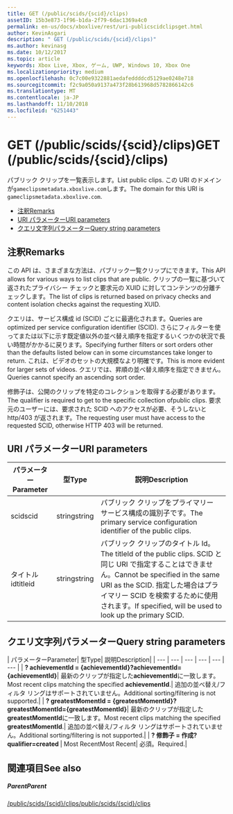 ```yaml
---
title: GET (/public/scids/{scid}/clips)
assetID: 15b3e873-1f96-b1da-2f79-6dac1369a4c0
permalink: en-us/docs/xboxlive/rest/uri-publicscidclipsget.html
author: KevinAsgari
description: " GET (/public/scids/{scid}/clips)"
ms.author: kevinasg
ms.date: 10/12/2017
ms.topic: article
keywords: Xbox Live, Xbox, ゲーム, UWP, Windows 10, Xbox One
ms.localizationpriority: medium
ms.openlocfilehash: 0c7c00e9322881aedafeddddcd5129ae0248e718
ms.sourcegitcommit: f2c9a050a9137a473f28b613968d5782866142c6
ms.translationtype: MT
ms.contentlocale: ja-JP
ms.lasthandoff: 11/10/2018
ms.locfileid: "6251443"
---
```

# <a name="get-publicscidsscidclips"></a><span data-ttu-id="75eaf-104">GET (/public/scids/{scid}/clips)</span><span class="sxs-lookup"><span data-stu-id="75eaf-104">GET (/public/scids/{scid}/clips)</span></span>
<span data-ttu-id="75eaf-105">パブリック クリップを一覧表示します。</span><span class="sxs-lookup"><span data-stu-id="75eaf-105">List public clips.</span></span> <span data-ttu-id="75eaf-106">この URI のドメインが`gameclipsmetadata.xboxlive.com`します。</span><span class="sxs-lookup"><span data-stu-id="75eaf-106">The domain for this URI is `gameclipsmetadata.xboxlive.com`.</span></span>
 
  * [<span data-ttu-id="75eaf-107">注釈</span><span class="sxs-lookup"><span data-stu-id="75eaf-107">Remarks</span></span>](#ID4EV)
  * [<span data-ttu-id="75eaf-108">URI パラメーター</span><span class="sxs-lookup"><span data-stu-id="75eaf-108">URI parameters</span></span>](#ID4ECB)
  * [<span data-ttu-id="75eaf-109">クエリ文字列パラメーター</span><span class="sxs-lookup"><span data-stu-id="75eaf-109">Query string parameters</span></span>](#ID4ENB)
 
<a id="ID4EV"></a>

 
## <a name="remarks"></a><span data-ttu-id="75eaf-110">注釈</span><span class="sxs-lookup"><span data-stu-id="75eaf-110">Remarks</span></span>
 
<span data-ttu-id="75eaf-111">この API は、さまざまな方法は、パブリック一覧クリップにできます。</span><span class="sxs-lookup"><span data-stu-id="75eaf-111">This API allows for various ways to list clips that are public.</span></span> <span data-ttu-id="75eaf-112">クリップの一覧に基づいて返されたプライバシー チェックと要求元の XUID に対してコンテンツの分離チェックします。</span><span class="sxs-lookup"><span data-stu-id="75eaf-112">The list of clips is returned based on privacy checks and content isolation checks against the requesting XUID.</span></span>
 
<span data-ttu-id="75eaf-113">クエリは、サービス構成 id (SCID) ごとに最適化されます。</span><span class="sxs-lookup"><span data-stu-id="75eaf-113">Queries are optimized per service configuration identifier (SCID).</span></span> <span data-ttu-id="75eaf-114">さらにフィルターを使ってまたは以下に示す既定値以外の並べ替え順序を指定するいくつかの状況で長い時間がかかるに戻ります。</span><span class="sxs-lookup"><span data-stu-id="75eaf-114">Specifying further filters or sort orders other than the defaults listed below can in some circumstances take longer to return.</span></span> <span data-ttu-id="75eaf-115">これは、ビデオのセットの大規模なより明確です。</span><span class="sxs-lookup"><span data-stu-id="75eaf-115">This is more evident for larger sets of videos.</span></span> <span data-ttu-id="75eaf-116">クエリでは、昇順の並べ替え順序を指定できません。</span><span class="sxs-lookup"><span data-stu-id="75eaf-116">Queries cannot specify an ascending sort order.</span></span>
 
<span data-ttu-id="75eaf-117">修飾子は、公開のクリップを特定のコレクションを取得する必要があります。</span><span class="sxs-lookup"><span data-stu-id="75eaf-117">The qualifier is required to get to the specific collection ofpublic clips.</span></span> <span data-ttu-id="75eaf-118">要求元のユーザーには、要求された SCID へのアクセスが必要、そうしないと http/403 が返されます。</span><span class="sxs-lookup"><span data-stu-id="75eaf-118">The requesting user must have access to the requested SCID, otherwise HTTP 403 will be returned.</span></span>
  
<a id="ID4ECB"></a>

 
## <a name="uri-parameters"></a><span data-ttu-id="75eaf-119">URI パラメーター</span><span class="sxs-lookup"><span data-stu-id="75eaf-119">URI parameters</span></span>
 
| <span data-ttu-id="75eaf-120">パラメーター</span><span class="sxs-lookup"><span data-stu-id="75eaf-120">Parameter</span></span>| <span data-ttu-id="75eaf-121">型</span><span class="sxs-lookup"><span data-stu-id="75eaf-121">Type</span></span>| <span data-ttu-id="75eaf-122">説明</span><span class="sxs-lookup"><span data-stu-id="75eaf-122">Description</span></span>| 
| --- | --- | --- | 
| <span data-ttu-id="75eaf-123">scid</span><span class="sxs-lookup"><span data-stu-id="75eaf-123">scid</span></span>| <span data-ttu-id="75eaf-124">string</span><span class="sxs-lookup"><span data-stu-id="75eaf-124">string</span></span>| <span data-ttu-id="75eaf-125">パブリック クリップをプライマリー サービス構成の識別子です。</span><span class="sxs-lookup"><span data-stu-id="75eaf-125">The primary service configuration identifier of the public clips.</span></span>| 
| <span data-ttu-id="75eaf-126">タイトル id</span><span class="sxs-lookup"><span data-stu-id="75eaf-126">titleid</span></span>| <span data-ttu-id="75eaf-127">string</span><span class="sxs-lookup"><span data-stu-id="75eaf-127">string</span></span>| <span data-ttu-id="75eaf-128">パブリック クリップのタイトル Id。</span><span class="sxs-lookup"><span data-stu-id="75eaf-128">The titleId of the public clips.</span></span> <span data-ttu-id="75eaf-129">SCID と同じ URI で指定することはできません。</span><span class="sxs-lookup"><span data-stu-id="75eaf-129">Cannot be specified in the same URI as the SCID.</span></span> <span data-ttu-id="75eaf-130">指定した場合はプライマリー SCID を検索するために使用されます。</span><span class="sxs-lookup"><span data-stu-id="75eaf-130">If specified, will be used to look up the primary SCID.</span></span>| 
  
<a id="ID4ENB"></a>

 
## <a name="query-string-parameters"></a><span data-ttu-id="75eaf-131">クエリ文字列パラメーター</span><span class="sxs-lookup"><span data-stu-id="75eaf-131">Query string parameters</span></span>
 
| <span data-ttu-id="75eaf-132">パラメーター</span><span class="sxs-lookup"><span data-stu-id="75eaf-132">Parameter</span></span>| <span data-ttu-id="75eaf-133">型</span><span class="sxs-lookup"><span data-stu-id="75eaf-133">Type</span></span>| <span data-ttu-id="75eaf-134">説明</span><span class="sxs-lookup"><span data-stu-id="75eaf-134">Description</span></span>| 
| --- | --- | --- | --- | --- | --- | 
| <b><span data-ttu-id="75eaf-135">? achievementId = {achievementId}</span><span class="sxs-lookup"><span data-stu-id="75eaf-135">?achievementId={achievementId}</span></span></b>| <span data-ttu-id="75eaf-136">最新のクリップが指定した<b>achievementId</b>に一致します。</span><span class="sxs-lookup"><span data-stu-id="75eaf-136">Most recent clips matching the specified <b>achievementId</b>.</span></span>| <span data-ttu-id="75eaf-137">追加の並べ替え/フィルタ リングはサポートされていません。</span><span class="sxs-lookup"><span data-stu-id="75eaf-137">Additional sorting/filtering is not supported.</span></span>| 
| <b><span data-ttu-id="75eaf-138">? greatestMomentId = {greatestMomentId}</span><span class="sxs-lookup"><span data-stu-id="75eaf-138">?greatestMomentId={greatestMomentId}</span></span></b>| <span data-ttu-id="75eaf-139">最新のクリップが指定した<b>greatestMomentId</b>に一致します。</span><span class="sxs-lookup"><span data-stu-id="75eaf-139">Most recent clips matching the specified <b>greatestMomentId</b>.</span></span>| <span data-ttu-id="75eaf-140">追加の並べ替え/フィルタ リングはサポートされていません。</span><span class="sxs-lookup"><span data-stu-id="75eaf-140">Additional sorting/filtering is not supported.</span></span>| 
| <b><span data-ttu-id="75eaf-141">? 修飾子 = 作成</span><span class="sxs-lookup"><span data-stu-id="75eaf-141">?qualifier=created</span></span> </b>| <span data-ttu-id="75eaf-142">Most Recent</span><span class="sxs-lookup"><span data-stu-id="75eaf-142">Most Recent</span></span>| <span data-ttu-id="75eaf-143">必須。</span><span class="sxs-lookup"><span data-stu-id="75eaf-143">Required.</span></span>| 
  
<a id="ID4EDD"></a>

 
## <a name="see-also"></a><span data-ttu-id="75eaf-144">関連項目</span><span class="sxs-lookup"><span data-stu-id="75eaf-144">See also</span></span>
 
<a id="ID4EFD"></a>

 
##### <a name="parent"></a><span data-ttu-id="75eaf-145">Parent</span><span class="sxs-lookup"><span data-stu-id="75eaf-145">Parent</span></span> 

[<span data-ttu-id="75eaf-146">/public/scids/{scid}/clips</span><span class="sxs-lookup"><span data-stu-id="75eaf-146">/public/scids/{scid}/clips</span></span>](uri-publicscidclips.md)

   